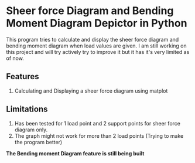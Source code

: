 # Sheer force Diagram and Bending Moment Diagram Depictor in Python

This program tries to calculate and display the sheer force diagram and bending moment diagram when load values are given.
I am still working on this project and will try actively try to improve it but it has it's very limited as of now.

## Features

1. Calculating and Displaying a sheer force diagram using matplot


## Limitations
1. Has been tested for 1 load point and 2 support points for sheer force diagram only.
2. The graph might not work for more than 2 load points (Trying to make the program better)

**The Bending moment Diagram feature is still being built**
